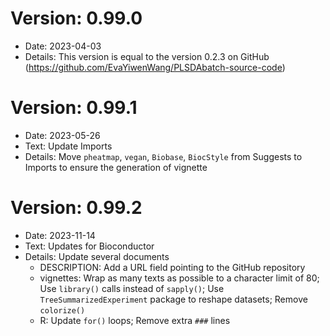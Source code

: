 # Version: 0.99.0
* Date: 2023-04-03
* Details: This version is equal to the version 0.2.3 on GitHub 
(https://github.com/EvaYiwenWang/PLSDAbatch-source-code)

# Version: 0.99.1
* Date: 2023-05-26
* Text: Update Imports
* Details: Move `pheatmap`, `vegan`, `Biobase`, `BiocStyle` from Suggests to 
Imports to ensure the generation of vignette

# Version: 0.99.2
* Date: 2023-11-14
* Text: Updates for Bioconductor
* Details: Update several documents
  * DESCRIPTION: Add a URL field pointing to the GitHub repository 
  * vignettes: Wrap as many texts as possible to a character limit of 80; 
                Use `library()` calls instead of `sapply()`;
                Use `TreeSummarizedExperiment` package to reshape datasets;
                Remove `colorize()`
  * R: Update `for()` loops; Remove extra `###` lines
